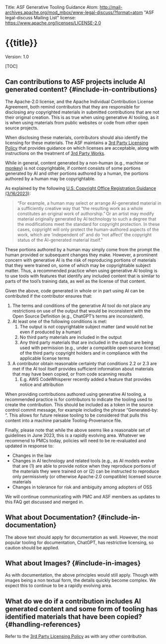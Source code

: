 Title: ASF Generative Tooling Guidance
Atom: http://mail-archives.apache.org/mod_mbox/www-legal-discuss/?format=atom "ASF legal-discuss Mailing List"
license: https://www.apache.org/licenses/LICENSE-2.0

# {{title}}
Version: 1.0

[TOC]

## Can contributions to ASF projects include AI generated content? {#include-in-contributions}

The Apache-2.0 license, and the Apache Individual Contribution License Agreement, both remind contributors that they are responsible for disclosing any copyrighted materials in submitted contributions that are not their original creation. This is as true when using generative AI tooling, as it is when using materials from public websites or code from other open source projects.

When disclosing these materials, contributors should also identify the licensing for these materials. The ASF maintains a [3rd Party Licensing Policy](/legal/resolved.html) that provides guidance on which licenses are acceptable, along with instructions on the treatment of [3rd Party Works](/legal/src-headers.html#3party).

While in general, content generated by a non-human (e.g., machine or [monkey](https://en.wikipedia.org/wiki/Monkey_selfie_copyright_dispute)) is not copyrightable, if content consists of some portions generated by AI and other portions authored by a human, the portions authored by a human may be copyrightable. 

As explained by the following [U.S. Copyright Office Registration Guidance (3/16/2023)](https://www.federalregister.gov/documents/2023/03/16/2023-05321/copyright-registration-guidance-works-containing-material-generated-by-artificial-intelligence): 

>  “For example, a human may select or arrange AI-generated material in a sufficiently creative way that “the resulting work as a whole constitutes an original work of authorship.” Or an artist may modify material originally generated by AI technology to such a degree that the modifications meet the standard for copyright protection. In these cases, copyright will only protect the human-authored aspects of the work, which are ‘independent of’ and do ‘not affect’ the copyright status of the AI-generated material itself.” 

These portions authored by a human may simply come from the prompt the human provided or subsequent changes they make. However, a prominent concern with generative AI is the risk of reproducing portions of materials that they were trained on, some of which may be copyrightable subject matter. Thus, a recommended practice when using generative AI tooling is to use tools with features that identify any included content that is similar to parts of the tool’s training data, as well as the license of that content.

Given the above, code generated in whole or in part using AI can be contributed if the contributor ensures that:

1. The terms and conditions of the generative AI tool do not place any restrictions on use of the output that would be inconsistent with the Open Source Definition (e.g., ChatGPT’s terms are inconsistent).
2. At least one of the following conditions is met:
    1. The output is not copyrightable subject matter (and would not be even if produced by a human)
    2. No third party materials are included in the output
    3. Any third party materials that are included in the output are being used with permission (e.g., under a compatible open source license) of the third party copyright holders and in compliance with the applicable license terms
3. A contributor obtain reasonable certainty that conditions 2.2 or 2.3 are met if the AI tool itself provides sufficient information about materials that may have been copied, or from code scanning results
    1. E.g. AWS CodeWhisperer recently added a feature that provides notice and attribution

When providing contributions authored using generative AI tooling, a recommended practice is for contributors to indicate the tooling used to create the contribution. This should be included as a token in the source control commit message, for example including the phrase “Generated-by: <Name of Tool> <Version>”. This allows for future release tooling to be considered that pulls this content into a machine parsable Tooling-Provenance file.

Finally, please note that while the above seems like a reasonable set of guidelines in June 2023, this is a rapidly evolving area. Whatever we recommend to PMCs today, policies will need to be re-evaluated and updated in response to:
- Changes in the law
- Changes in AI technology and related tools (e.g., as AI models evolve that are (1) are able to provide notice when they reproduce portions of the materials they were trained on or (2) can be instructed to reproduce only permissively (or otherwise Apache-2.0 compatible) licensed source materials
- Changes in tolerance for risk and ambiguity among adopters of OSS

We will continue communicating with PMC and ASF members as updates to this FAQ get discussed and merged in.

## What about Documentation? {#include-in-documentation}
The above text should apply for documentation as well. However, the most popular tooling for documentation, ChatGPT, has restrictive licensing, so caution should be applied.

## What about Images? {#include-in-images}
As with documentation, the above principles would still apply. Though with images being a non textual form, the details quickly become complex. We expect this to continue to be a rapidly evolving area.

## What do we do if a contribution includes AI generated content and some form of tooling has identified materials that have been copied? {#handling-references}
Refer to the [3rd Party Licensing Policy](/legal/resolved.html) as with any other contribution.
